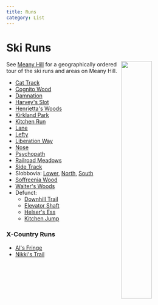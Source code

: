 ```yaml
---
title: Runs
category: List
---
```

# Ski Runs
<img src="/img/2020-Meany-Map.jpeg" align="right" style="width: 40%;">

See [Meany Hill](/Meany-Hill) for a geographically ordered tour of the ski runs and areas on Meany Hill.

* [Cat Track](Cat-Track)
* [Cognito Wood](Cognito-Wood)
* [Damnation](Damnation)
* [Harvey's Slot](Harvey's-Slot)
* [Henrietta's Woods](Henrietta's-Woods)
* [Kirkland Park](Kirkland-Park)
* [Kitchen Run](Kitchen-Run)
* [Lane](Lane)
* [Lefty](Lefty)
* [Liberation Way](Liberation-Way)
* [Nose](Nose)
* [Psychopath](Psychopath)
* [Railroad Meadows](Railroad-Meadows)
* [Side Track](Side-Track)
* Slobbovia: [Lower](Lower-Slobbovia), [North](North-Slobbovia), [South](South-Slobbovia)
* [Soffreenia Wood](Soffreenia-Wood)
* [Walter's Woods](Walter's-Woods)
* Defunct:
    * [Downhill Trail](Downhill-Trail)
    * [Elevator Shaft](Elevator-Shaft)
    * [Helser's Ess](Helser's-Ess)
    * [Kitchen Jump](Kitchen-Jump)

### X-Country Runs

* [Al's Fringe](Al's-Fringe)
* [Nikki's Trail](Nikki's-Trail)
